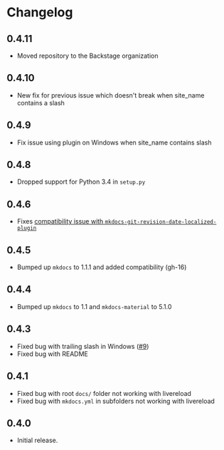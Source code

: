 # Changelog

## 0.4.11

- Moved repository to the Backstage organization

## 0.4.10

- New fix for previous issue which doesn't break when site_name contains a slash

## 0.4.9

- Fix issue using plugin on Windows when site_name contains slash

## 0.4.8

- Dropped support for Python 3.4 in `setup.py`

## 0.4.6

- Fixes [compatibility issue with `mkdocs-git-revision-date-localized-plugin`](https://github.com/backstage/mkdocs-monorepo-plugin/issues/12)

## 0.4.5

- Bumped up `mkdocs` to 1.1.1 and added compatibility (gh-16)

## 0.4.4

- Bumped up `mkdocs` to 1.1 and `mkdocs-material` to 5.1.0

## 0.4.3

- Fixed bug with trailing slash in Windows ([#9](https://github.com/backstage/mkdocs-monorepo-plugin/pull/9))
- Fixed bug with README

## 0.4.1

- Fixed bug with root `docs/` folder not working with livereload
- Fixed bug with `mkdocs.yml` in subfolders not working with livereload

## 0.4.0

- Initial release.

